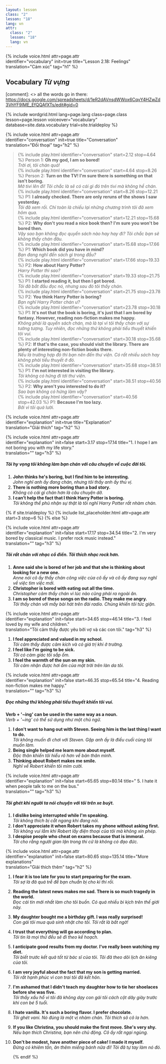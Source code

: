 ```yaml
---
layout: lesson
class: "2"
lesson: "18"
lang: vn
attr:
  class: "2"
  lesson: "18"
  lang: vn
---
```


{%  include voice.html attr=page.attr  
	identifier="vocabulary"  init=true
	title="Lesson 2.18: Feelings"        
	translation="Cảm xúc"
    tag="h1" %}

## Vocabulary   *Từ vựng*

[comment]: <>  all the words go in there: https://docs.google.com/spreadsheets/d/1eR2dAVnsdWWox6CqvY4HZwZd3VhYF9IME_EfQQAfXTs/edit#gid=0

{% include wordgrid.html lang=page.lang
		class=page.class 
		lesson=page.lesson 
		voiceover="vocabulary"
		database=site.data.vocabulary 
		trial=site.trialdeploy %}
		
{%  include voice.html attr=page.attr  
	identifier="conversation"  init=true
	title="Conversation"        
	translation="Đối thoại"
    tag="h2" %}

> {% include play.html identifier="conversation" start=2.12 stop=4.64 %} Person 1: **Oh my god, I am so bored!**  
*Trời ơi, tôi chán quá!*  
> {% include play.html identifier="conversation" start=4.64 stop=8.26 %} Person 2: **Turn on the TV! I'm sure there is something on that isn't boring.**   
*Mở tivi lên đi! Tôi chắc là sẽ có cái gì đó trên tivi mà không hề chán.*       
> {% include play.html identifier="conversation" start=8.26 stop=12.21 %} P1: **I already checked. There are only reruns of the shows I saw yesterday.**  
*Tôi đã xem rồi. Chỉ toàn là chiếu lại những chương trình tôi đã xem hôm qua.*     
> {% include play.html identifier="conversation" start=12.21 stop=15.68 %} P2: **Why don't you read a nice book then? I'm sure you won't be bored then.**    
*Vậy sao bạn không đọc quyển sách nào hay hay đi? Tôi chắc bạn sẽ không thấy chán đâu.*    
> {% include play.html identifier="conversation" start=15.68 stop=17.66 %} P1: **Which book did you have in mind?**     
*Bạn đang nghĩ đến sách gì trong đầu?*    
> {% include play.html identifier="conversation" start=17.66 stop=19.33 %} P2: **How about Harry Potter?**    
*Harry Potter thì sao?*    
> {% include play.html identifier="conversation" start=19.33 stop=21.75 %} P1: **I started reading it, but then I got bored.**     
*Tôi đã bắt đầu đọc nó, nhưng sau đó tôi thấy chán.*    
> {% include play.html identifier="conversation" start=21.75 stop=23.78 %} P2: **You think Harry Potter is boring?**     
*Bạn nghĩ Harry Potter chán ư?*    
> {% include play.html identifier="conversation" start=23.78 stop=30.18 %} P1: **It's not that the book is boring, it's just that I am bored by fantasy. However, reading non-fiction makes me happy.**     
*Không phải là quyển sách chán, mà là tại vì tôi thấy chán với sự tưởng tượng. Tuy nhiên, đọc những thứ không phải tiểu thuyết khiến tôi vui.*    
> {% include play.html identifier="conversation" start=30.18 stop=35.68 %} P2: **If that's the case, you should visit the library. There are plenty of interesting non-fiction books there.**     
*Nếu là trường hợp đó thì bạn nên đến thư viện. Có rất nhiều sách hay không phải tiểu thuyết ở đó.*    
> {% include play.html identifier="conversation" start=35.68 stop=38.51 %} P1: **I'm not interested in visiting the library.**     
*Tôi không có hứng đi tới thư viện.*    
> {% include play.html identifier="conversation" start=38.51 stop=40.56 %} P2: **Why aren't you interested to do it?**     
*Sao bạn không có hứng làm vậy?*    
> {% include play.html identifier="conversation" start=40.56 stop=42.03 %} P1: **Because I'm too lazy.**  
*Bởi vì tôi quá lười.*    


{%  include voice.html attr=page.attr  
	identifier="explanation"  init=true
	title="Explanation"        
	translation="Giải thích"
    tag="h2" %}

{%  include voice.html attr=page.attr  
	identifier="explanation"  init=false start=3.17 stop=17.14
	title="1. I hope I am not boring you with my life story."        
	translation=""
    tag="h3" %}
##### *Tôi hy vọng tôi không làm bạn chán với câu chuyện về cuộc đời tôi.*
1. **John thinks he's boring, but I find him to be interesting.**     
*John nghĩ anh ấy đang chán, nhưng tôi thấy anh ấy thú vị.*   
2. **There is nothing more boring than a bad story.**  
*Không có cái gì chán hơn là câu chuyện dở.*    
3. **I can’t help the fact that I think Harry Potter is boring.**  
*Tôi không thể phủ nhận sự thật là tôi nghĩ Harry Potter rất nhàm chán.*   


{% if site.trialdeploy %}
  {% include list_placeholder.html  attr=page.attr     start=3 stop=6 %}
  {% else %}

{%  include voice.html attr=page.attr  
	identifier="explanation"  init=false start=17.17 stop=34.54
	title="2. I'm very bored by classical music. I prefer rock music instead."        
	translation=""
    tag="h3" %}
##### *Tôi rất chán với nhạc cổ điển. Tôi thích nhạc rock hơn.*
1. **Anne said she is bored of her job and that she is thinking about looking for a new one.**  
*Anne nói cô ấy thấy chán công việc của cô ấy và cô ấy đang suy nghĩ về việc tìm việc mới.*    
2. **Christopher is bored with eating out all the time.**  
*Christopher cảm thấy chán vì lúc nào cũng phải ra ngoài ăn.*    
3. **I am so bored of these songs on the radio. They make me angry.**  
*Tôi thấy chán với mấy bài hát trên đài radio. Chúng khiến tôi tức giận.*   

{%  include voice.html attr=page.attr  
	identifier="explanation"  init=false start=34.65 stop=46.14
	title="3. I feel loved by my wife and children."        
	translation="Tôi cảm thấy được yêu bởi vợ và các con tôi."
    tag="h3" %}

1. **I feel appreciated and valued in my school.**  
*Tôi cảm thấy được cảm kích và có giá trị khi ở trường.*    
2. **I feel like I'm going to be sick.**  
*Tôi có cảm giác tôi sắp ốm.*   
3. **I feel the warmth of the sun on my skin.**  
*Tôi cảm nhận được hơi ấm của mặt trời trên làn da tôi.*    

{%  include voice.html attr=page.attr  
	identifier="explanation"  init=false start=46.35 stop=65.54
	title="4. Reading non-fiction makes me happy."        
	translation=""
    tag="h3" %}
##### *Đọc những thứ không phải tiểu thuyết khiến tôi vui.*
**Verb + '~ing' can be used in the same way as a noun.**     
*Verb + '~ing' có thể sử dụng như một chủ ngữ.*

1. **I don't want to hang out with Steven. Seeing him is the last thing I want to do.**  
*Tôi không muốn đi chơi với Steven. Gặp anh ấy là điều cuối cùng tôi muốn làm.*    
2. **Being single helped me learn more about myself.**  
*Độc thân khiến tôi hiểu rõ hơn về bản thân mình.*    
3. **Thinking about Robert makes me smile.**   
*Nghĩ về Robert khiến tôi mỉm cười.*    

{%  include voice.html attr=page.attr  
	identifier="explanation"  init=false start=65.65 stop=80.14
	title=" 5. I hate it when people talk to me on the bus."        
	translation=""
    tag="h3" %}
##### *Tôi ghét khi người ta nói chuyện với tôi trên xe buýt.*
1. **I dislike being interrupted while I'm speaking.**   
*Tôi không thích bị cắt ngang khi đang nói.*   
2. **I don't appreciate it when Robert takes my phone without asking first.**   
*Tôi không vui lắm khi Robert lấy điện thoại của tôi mà không xin phép.*   
3. **I despise people who cheat on exams because that is immoral.**  
 *Tôi cho rằng người gian lận trong thi cử là không có đạo đức.*   

{%  include voice.html attr=page.attr  
	identifier="explanation"  init=false start=80.65 stop=135.14
	title="More explanations"        
	translation="Giải thích thêm"
    tag="h2" %}

1. **I fear it is too late for you to start preparing for the exam.**   
*Tôi sợ là đã quá trễ để bạn chuẩn bị cho kì thi rồi.*  
2. **Reading the latest news makes me sad. There is so much tragedy in the world.**   
*Đọc cái tin mới nhất làm cho tôi buồn. Có quá nhiều bi kịch trên thế giới này.*    
3. **My daughter bought me a birthday gift. I was really surprised!**   
*Con gái tôi mua quà sinh nhật cho tôi. Tôi rất là bất ngờ!*    
4. **I trust that everything will go according to plan.**   
*Tôi tin là mọi thứ đều sẽ đi theo kế hoạch.*   
5. **I anticipate good results from my doctor. I've really been watching my diet.**   
*Tôi biết trước kết quả tốt từ bác sĩ của tôi. Tôi đã theo dõi lịch ăn kiêng của tôi.*    
6. **I am very joyful about the fact that my son is getting married.**   
*Tôi rất hạnh phúc vì con trai tôi đã kết hôn.*    
7. **I'm ashamed that I didn't teach my daughter how to tie her shoelaces before she was five.**   
*Tôi thấy xấu hổ vì tôi đã không dạy con gái tôi cách cột dây giày trước khi con bé 5 tuổi.*    
8. **I hate vanilla. It's such a boring flavor. I prefer chocolate.**   
*Tôi ghét vani. Nó đúng là một vị nhàm chán. Tôi thích sô cô la hơn.*   
9. **If you like Christina, you should make the first move. She's very shy.**   
*Nếu bạn thích Christina, bạn nên chủ động. Cô ấy rất ngại ngùng.*    
10. **Don't be modest, have another piece of cake! I made it myself.**    
*Đừng có khiêm tốn, ăn thêm miếng bánh nữa đi! Tôi đã tự tay làm nó đó.*    
 
	{% endif %}